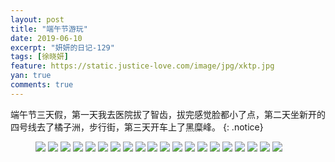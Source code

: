 ```yaml
---
layout: post
title: "端午节游玩"
date: 2019-06-10
excerpt: "妍妍的日记-129"
tags: [徐晓妍]
feature: https://static.justice-love.com/image/jpg/xktp.jpg
yan: true
comments: true
---
```

端午节三天假，第一天我去医院拔了智齿，拔完感觉脸都小了点，第二天坐新开的四号线去了橘子洲，步行街，第三天开车上了黑糜峰。
{: .notice}
<figure>
    <img src="{{ site.staticUrl }}/yanyan/image/duanwuyouwan1.jpg" />
    <img src="{{ site.staticUrl }}/yanyan/image/duanwuyouwan2.jpg" />
    <img src="{{ site.staticUrl }}/yanyan/image/duanwuyouwan3.jpg" />
    <img src="{{ site.staticUrl }}/yanyan/image/duanwuyouwan4.jpg" />
    <img src="{{ site.staticUrl }}/yanyan/image/duanwuyouwan5.jpg" />
    <img src="{{ site.staticUrl }}/yanyan/image/duanwuyouwan6.jpg" />
    <img src="{{ site.staticUrl }}/yanyan/image/duanwuyouwan7.jpg" />
    <img src="{{ site.staticUrl }}/yanyan/image/duanwuyouwan8.jpg" />
    <img src="{{ site.staticUrl }}/yanyan/image/duanwuyouwan9.jpg" />
    <img src="{{ site.staticUrl }}/yanyan/image/duanwuyouwan10.jpg" />
    <img src="{{ site.staticUrl }}/yanyan/image/duanwuyouwan11.jpg" />
    <img src="{{ site.staticUrl }}/yanyan/image/duanwuyouwan12.jpg" />
    <img src="{{ site.staticUrl }}/yanyan/image/duanwuyouwan13.jpg" />
    <img src="{{ site.staticUrl }}/yanyan/image/duanwuyouwan14.jpg" />
    <img src="{{ site.staticUrl }}/yanyan/image/duanwuyouwan15.jpg" />
    <img src="{{ site.staticUrl }}/yanyan/image/duanwuyouwan16.jpg" />
    <img src="{{ site.staticUrl }}/yanyan/image/duanwuyouwan17.jpg" />
    <img src="{{ site.staticUrl }}/yanyan/image/duanwuyouwan18.jpg" />
    <img src="{{ site.staticUrl }}/yanyan/image/duanwuyouwan19.jpg" />
    <img src="{{ site.staticUrl }}/yanyan/image/duanwuyouwan20.jpg" />
</figure>
